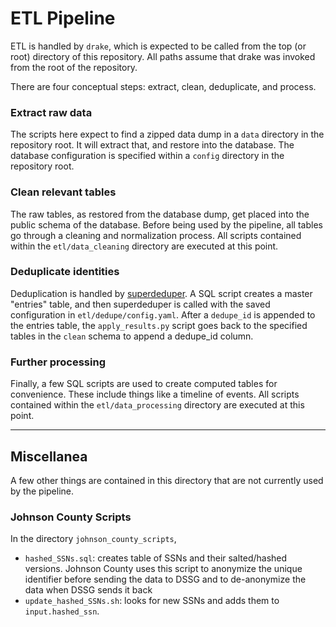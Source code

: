 # ETL Pipeline

ETL is handled by `drake`, which is expected to be called from the top (or
root) directory of this repository. All paths assume that drake was invoked
from the root of the repository.

There are four conceptual steps: extract, clean, deduplicate, and process.

### Extract raw data

The scripts here expect to find a zipped data dump in a `data` directory in the
repository root.  It will extract that, and restore into the database. The database
configuration is specified within a `config` directory in the repository root.

### Clean relevant tables

The raw tables, as restored from the database dump, get placed into the public
schema of the database. Before being used by the pipeline, all tables go through
a cleaning and normalization process. All scripts contained within the
`etl/data_cleaning` directory are executed at this point.

### Deduplicate identities

Deduplication is handled by [superdeduper](https://github.com/dssg/superdeduper).
A SQL script creates a master "entries" table, and then superdeduper is called
with the saved configuration in `etl/dedupe/config.yaml`. After a `dedupe_id` is
appended to the entries table, the `apply_results.py` script goes back to
the specified tables in the `clean` schema to append a dedupe_id column.

### Further processing

Finally, a few SQL scripts are used to create computed tables for convenience.
These include things like a timeline of events. All scripts contained within the
`etl/data_processing` directory are executed at this point.

------------------------

## Miscellanea

A few other things are contained in this directory that are not currently used by the pipeline.

### Johnson County Scripts

In the directory `johnson_county_scripts`, 
* `hashed_SSNs.sql`: creates table of SSNs and their salted/hashed versions. Johnson County uses this script to anonymize the unique identifier before sending the data to DSSG and to de-anonymize the data when DSSG sends it back
* `update_hashed_SSNs.sh`: looks for new SSNs and adds them to `input.hashed_ssn`. 
